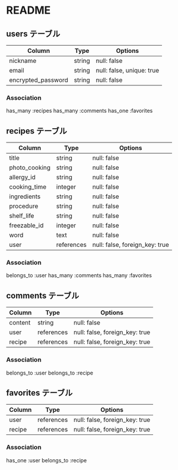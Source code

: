 # README


## users テーブル

|          Column        |    Type   |            Options             |
| ------------------     | --------- | ------------------------------ |
| nickname               | string    | null: false                    |
| email                  | string    | null: false,  unique: true     |
| encrypted_password     | string    | null: false                    |


### Association
has_many :recipes
has_many :comments
has_one  :favorites





## recipes テーブル

|          Column        |    Type    |            Options               |
| ---------------------  | ---------- | ------------------------------   |
| title                  | string     | null: false                      |
| photo_cooking          | string     | null: false                      |
| allergy_id             | string     | null: false                      |
| cooking_time           | integer    | null: false                      |
| ingredients            | string     | null: false                      |
| procedure              | string     | null: false                      |
| shelf_life             | string     | null: false                      |
| freezable_id           | integer    | null: false                      |
| word                   | text       | null: false                      |
| user                   | references | null: false,  foreign_key: true  |


### Association
belongs_to :user
has_many   :comments
has_many   :favorites






##  comments テーブル

|          Column         |    Type    |            Options               |
| ---------------------   | ---------  | ------------------------------   |
| content                 | string     | null: false                      |
| user                    | references | null: false,  foreign_key: true  |
| recipe                  | references | null: false,  foreign_key: true  |


### Association
belongs_to :user
belongs_to :recipe





## favorites テーブル

|       Column        |     Type      |              Options               |
| ------------------  | ------------- | ---------------------------------- |
| user                | references    | null: false,  foreign_key: true    |
| recipe              | references    | null: false,  foreign_key: true    |



### Association
has_one    :user
belongs_to :recipe
